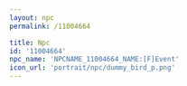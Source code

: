 ```yaml
---
layout: npc
permalink: /11004664

title: Npc
id: '11004664'
npc_name: 'NPCNAME_11004664_NAME:[F]Event'
icon_url: 'portrait/npc/dummy_bird_p.png'
---
```

